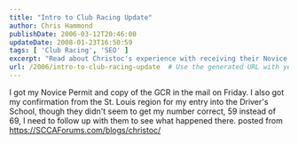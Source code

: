 ```yaml
---
title: "Intro to Club Racing Update"
author: Chris Hammond
publishDate: 2006-03-12T20:46:00
updateDate: 2008-01-23T16:50:59
tags: [ 'Club Racing', 'SEO' ]
excerpt: "Read about Christoc's experience with receiving their Novice Permit and GCR in the mail, along with a mix-up in their entry number for the Driver's School."
url: /2006/intro-to-club-racing-update  # Use the generated URL with year
---
```

I got my Novice Permit and copy of the GCR in the mail on Friday. I also got my confirmation from the St. Louis region for my entry into the Driver's School, though they didn't seem to get my number correct, 59 instead of 69, I need to follow up with them to see what happened there. posted from <a href="https://SCCAForums.com/blogs/christoc/">https://SCCAForums.com/blogs/christoc/</a>

